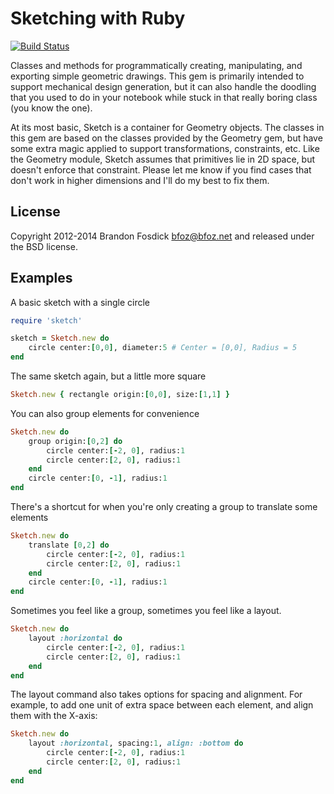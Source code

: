 Sketching with Ruby
===================

[![Build Status](https://travis-ci.org/bfoz/sketch.png)](https://travis-ci.org/bfoz/sketch)

Classes and methods for programmatically creating, manipulating, and exporting 
simple geometric drawings. This gem is primarily intended to support mechanical
design generation, but it can also handle the doodling that you used to do in 
your notebook while stuck in that really boring class (you know the one).

At its most basic, Sketch is a container for Geometry objects. The classes in 
this gem are based on the classes provided by the Geometry gem, but have some 
extra magic applied to support transformations, constraints, etc. Like the 
Geometry module, Sketch assumes that primitives lie in 2D space, but doesn't 
enforce that constraint. Please let me know if you find cases that don't work in
higher dimensions and I'll do my best to fix them.

License
-------

Copyright 2012-2014 Brandon Fosdick <bfoz@bfoz.net> and released under the BSD license.

Examples
--------

A basic sketch with a single circle

```ruby
require 'sketch'

sketch = Sketch.new do
    circle center:[0,0], diameter:5	# Center = [0,0], Radius = 5
end
```

The same sketch again, but a little more square

```ruby
Sketch.new { rectangle origin:[0,0], size:[1,1] }
```

You can also group elements for convenience

```ruby
Sketch.new do
    group origin:[0,2] do
        circle center:[-2, 0], radius:1
        circle center:[2, 0], radius:1
    end
    circle center:[0, -1], radius:1
end
```

There's a shortcut for when you're only creating a group to translate some elements

```ruby
Sketch.new do
    translate [0,2] do
        circle center:[-2, 0], radius:1
        circle center:[2, 0], radius:1
    end
    circle center:[0, -1], radius:1
end
```

Sometimes you feel like a group, sometimes you feel like a layout.

```ruby
Sketch.new do
    layout :horizontal do
        circle center:[-2, 0], radius:1
        circle center:[2, 0], radius:1
    end
end
```

The layout command also takes options for spacing and alignment. For example, to add one unit of extra space between each element, and align them with the X-axis:

```ruby
Sketch.new do
    layout :horizontal, spacing:1, align: :bottom do
        circle center:[-2, 0], radius:1
        circle center:[2, 0], radius:1
    end
end
```
